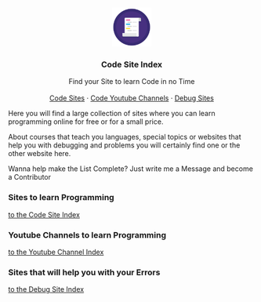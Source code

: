 <br />
<p align="center">
  <a href="https://github.com/fj-gruenewald/index_of_code_learning_websites">
    <img src="img/readmeIndex.svg" alt="Logo" width="80" height="80">
  </a>
  
  <h3 align="center">Code Site Index</h3>

  <p align="center">
    Find your Site to learn Code in no Time
    <br />
    <br />
    <a href="https://github.com/fj-gruenewald/index_of_code_learning_websites/blob/main/index/code-site-index.md">Code Sites</a>
    ·
    <a href="https://github.com/fj-gruenewald/index_of_code_learning_websites/blob/main/index/code-youtube-channels.md">Code Youtube Channels</a>
    ·
    <a href="https://github.com/fj-gruenewald/index_of_code_learning_websites/blob/main/index/debug-site-index.md">Debug Sites</a>
  </p>
</p>
  
Here you will find a large collection of sites where you can learn programming online for free or for a small price.

About courses that teach you languages, special topics or websites that help you with debugging and problems you will certainly find one or the other website here.

Wanna help make the List Complete?
Just write me a Message and become a Contributor


### Sites to learn Programming
[to the Code Site Index](https://github.com/fj-gruenewald/index_of_code_learning_websites/blob/main/index/code-site-index.md)

### Youtube Channels to learn Programming
[to the Youtube Channel Index](https://github.com/fj-gruenewald/index_of_code_learning_websites/blob/main/index/code-youtube-channels.md)

### Sites that will help you with your Errors
[to the Debug Site Index](https://github.com/fj-gruenewald/index_of_code_learning_websites/blob/main/index/debug-site-index.md)
